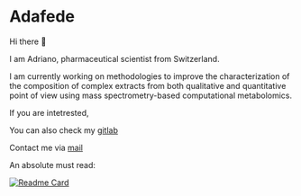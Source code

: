 # Adafede

<!--- 
[![jasineri/gitartwork](gitartwork.svg)](https://github.com/jasineri/gitartwork) 
-->

Hi there 👋

I am Adriano, pharmaceutical scientist from Switzerland.

I am currently working on methodologies to improve the characterization of the composition of complex extracts from both qualitative and quantitative point of view using mass spectrometry-based computational metabolomics.

If you are intetrested,

You can also check my [gitlab](https://gitlab.com/Adafede)

Contact me via [mail](mailto:rutz@imsb.biol.ethz.ch)

<!--- 
[![Adafede's GitHub stats](https://github-readme-stats.vercel.app/api?username=adafede&count_private=true&show_icons=true)](https://github.com/anuraghazra/github-readme-stats)
-->

<!---
[![Top Langs](https://github-readme-stats.vercel.app/api/top-langs/?username=adafede&layout=compact)](https://github.com/anuraghazra/github-readme-stats)
-->

An absolute must read:

[![Readme Card](https://github-readme-stats.vercel.app/api/pin/?username=lotusnprod&repo=lotus-manuscript&show_owner=true)](https://lotusnprod.github.io/lotus-manuscript/)
